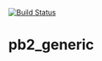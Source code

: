[![Build Status](https://travis-ci.org/pabi2/pb2_generic.svg)](https://travis-ci.org/pabi2)

# pb2_generic

